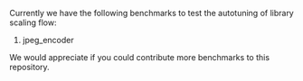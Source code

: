 Currently we have the following benchmarks to test the autotuning of library
scaling flow:
1. jpeg_encoder

We would appreciate if you could contribute more benchmarks to this repository.
